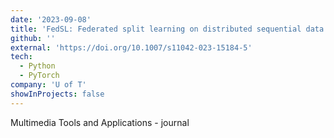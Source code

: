 ```yaml
---
date: '2023-09-08'
title: 'FedSL: Federated split learning on distributed sequential data in recurrent neural networks'
github: ''
external: 'https://doi.org/10.1007/s11042-023-15184-5'
tech:
  - Python
  - PyTorch
company: 'U of T'
showInProjects: false
---
```


Multimedia Tools and Applications - journal
